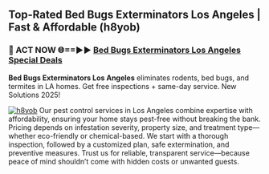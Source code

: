 ## Top-Rated Bed Bugs Exterminators Los Angeles | Fast & Affordable (h8yob)

<h3>🐜 ACT NOW 🌐==►► <a href="https://tinyurl.com/yc7vsfwc" rel="nofollow">Bed Bugs Exterminators Los Angeles Special Deals</a></h3>

**Bed Bugs Exterminators Los Angeles** eliminates rodents, bed bugs, and termites in LA homes. Get free inspections + same-day service. New Solutions 2025!

[![h8yob](https://i.imgur.com/1VzRXn8.jpeg)](https://tinyurl.com/yc7vsfwc)
Our pest control services in Los Angeles combine expertise with affordability, ensuring your home stays pest-free without breaking the bank. Pricing depends on infestation severity, property size, and treatment type—whether eco-friendly or chemical-based. We start with a thorough inspection, followed by a customized plan, safe extermination, and preventive measures. Trust us for reliable, transparent service—because peace of mind shouldn’t come with hidden costs or unwanted guests.